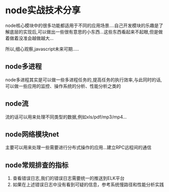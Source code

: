 # node实战技术分享

node核心模块中的很多功能都适用于不同的应用场景....自己开发模块的乐趣是了解底层的实现后,可以做出一些很有意思的小东西...这些东西看起来不起眼,但是做着做着没准会越做越大...

所以,细心观察,javascript未来可期.....

## node多进程

node多进程其实是可以做一些多进程任务的,提高任务的执行效率,与此同时的话,可以做一些应用的监控、操作系统的分析、性能分析之类的

## node流

流的话可以用来处理不同类型的数据,例如xls/pdf/mp3/mp4...

## node网络模块net

主要可以用来处理一些需要进行分布式操作的应用...建立RPC远程间的通信

## node常规排查的指标

1. 查看错误日志,我们的错误日志需要统一的推送到ELK平台
2. 如果在上述错误日志中没有看到可疑的信息，参考系统慢路径和性能分析实践







